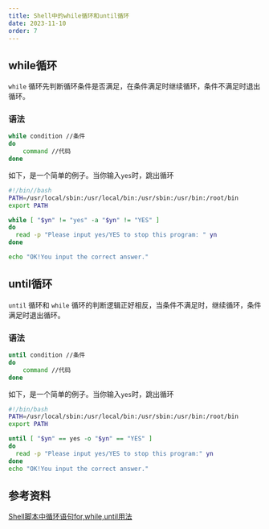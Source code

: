 ```yaml
---
title: Shell中的while循环和until循环
date: 2023-11-10
order: 7
---
```


## while循环

`while` 循环先判断循环条件是否满足，在条件满足时继续循环，条件不满足时退出循环。

### 语法

```bash
while condition //条件
do
    command //代码
done
```

如下，是一个简单的例子。当你输入`yes`时，跳出循环

```bash
#!/bin//bash
PATH=/usr/local/sbin:/usr/local/bin:/usr/sbin:/usr/bin:/root/bin
export PATH

while [ "$yn" != "yes" -a "$yn" != "YES" ]
do
  read -p "Please input yes/YES to stop this program: " yn
done

echo "OK!You input the correct answer."
```

## until循环

`until` 循环和 `while` 循环的判断逻辑正好相反，当条件不满足时，继续循环，条件满足时退出循环。

### 语法

```bash
until condition //条件
do
    command //代码
done
```

如下，是一个简单的例子。当你输入`yes`时，跳出循环

```bash
#!/bin/bash
PATH=/usr/local/sbin:/usr/local/bin:/usr/sbin:/usr/bin:/root/bin
export PATH

until [ "$yn" == yes -o "$yn" == "YES" ]
do
  read -p "Please input yes/YES to stop this program:" yn
done
echo "OK!You input the correct answer."
```

## 参考资料

[Shell脚本中循环语句for,while,until用法 ](https://www.cnblogs.com/yinfutao/p/9964070.html)

